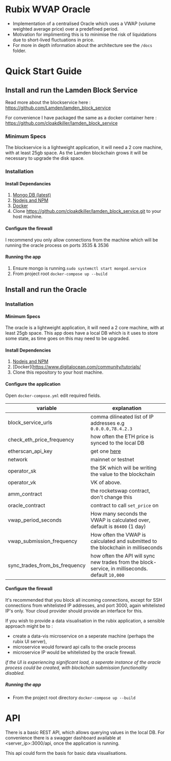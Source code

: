 # Rubix WVAP Oracle
* Implementation of a centralised Oracle which uses a VWAP (volume weighted average price) over a predefined period.
* Motivation for implimenting this is to minimise the risk of liquidations due to short-lived fluctuations in price.
* For more in depth information about the architecture see the `/docs` folder.

# Quick Start Guide

## Install and run the Lamden Block Service

Read more about the blockservice here : https://github.com/Lamden/lamden_block_service

For convenience I have packaged the same as a docker container here : https://github.com/cloakdkiller/lamden_block_service

### Minimum Specs
The blockservice is a lightweight application, it will need a 2 core machine, with at least 25gb space. As the Lamden blockchain grows it will be necessary to upgrade the disk space.

### Installation

#### Install Dependancies
1. [Mongo DB (latest)](https://docs.mongodb.com/manual/installation/)
2. [Nodejs and NPM](https://nodejs.org/en/)
3. [Docker](https://www.digitalocean.com/community/tutorials/how-to-install-and-use-docker-compose-on-ubuntu-20-04)
4. Clone https://github.com/cloakdkiller/lamden_block_service.git to your host machine.

#### Configure the firewall
I recommend you only allow connections from the machine which will be running the oracle process on ports 3535 & 3536

#### Running the app
1.  Ensure mongo is running.`sudo systemctl start mongod.service`
2.  From project root `docker-compose up --build`


## Install and run the Oracle

### Installation

#### Minimum Specs
The oracle is a lightweight application, it will need a 2 core machine, with at least 25gb space. This app does have a local DB which is it uses to store some state, as time goes on this may need to be upgraded.

#### Install Dependencies
1. [Nodejs and NPM](https://nodejs.org/en/)
2. [Docker](https://www.digitalocean.com/community/tutorials/
3. Clone this repository to your host machine.

#### Configure the application
Open `docker-compose.yml` edit required fields.

| variable                      | explanation                                                                                      |
| ----------------------------- | ------------------------------------------------------------------------------------------------ |
| block_service_urls            | comma dilineated list of IP addresses e.g `0.0.0.0,78.4.2.3`                                     |
| check_eth_price_frequency     | how often the ETH price is synced to the local DB                                                |
| etherscan_api_key             | get one [here](https://info.etherscan.com/api-keys/)                                             |
| network                       | mainnet or testnet                                                                               |
| operator_sk                   | the SK which will be writing the value to the blockchain                                         |
| operator_vk                   | VK of above.                                                                                     |
| amm_contract                  | the rocketswap contract, don't change this                                                       |
| oracle_contract               | contract to call `set_price` on                                                                  |
| vwap_period_seconds           | How many seconds the VWAP is calculated over, default is `86400` (1 day)                         |
| vwap_submission_frequency     | How often the VWAP is calculated and submitted to the blockchain in milliseconds                 |
| sync_trades_from_bs_frequency | how often the API will sync new trades from the block-service, in milliseconds. default `10,000` |

#### Configure the firewall
It's recommended that you block all incoming connections, except for SSH connections from whitelisted IP addresses, and port 3000, again whitelisted IP's only. Your cloud provider should provide an interface for this.

If you wish to provide a data visualisation in the rubix application, a sensible approach might be to :
- create a data-vis microservice on a seperate machine (perhaps the rubix UI server), 
- microservice would forward api calls to the oracle process
- microservice IP would be whitelisted by the oracle firewall.

*if the UI is experiencing significant load, a seperate instance of the oracle process could be created, with blockchain submission functionality disabled.*

##### Running the app
- From the project root directory `docker-compose up --build`

# API
There is a basic REST API, which allows querying values in the local DB.
For convenience there is a swagger dashboard available at <server_ip>:3000/api, once the application is running.

This api could form the basis for basic data visualisations.
